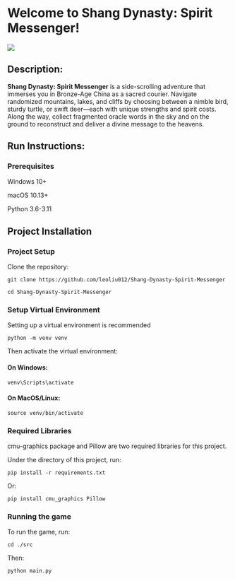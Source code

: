 # Welcome to Shang Dynasty: Spirit Messenger!

![](https://tokei.rs/b1/github/leoliu012/Shang-Dynasty-Spirit-Messenger)
## Description: 
**Shang Dynasty: Spirit Messenger** is a side-scrolling adventure that immerses you in Bronze-Age China 
as a sacred courier. Navigate randomized mountains, lakes, and cliffs by choosing between a nimble bird, 
sturdy turtle, or swift deer—each with unique strengths and spirit costs. Along the way, collect 
fragmented oracle words in the sky and on the ground to reconstruct and deliver a divine message 
to the heavens.
## Run Instructions:

### Prerequisites
Windows 10+

macOS 10.13+

Python 3.6-3.11

## Project Installation

### Project Setup
Clone the repository:
```commandline
git clone https://github.com/leoliu012/Shang-Dynasty-Spirit-Messenger
```

```commandline
cd Shang-Dynasty-Spirit-Messenger
```

### Setup Virtual Environment
Setting up a virtual environment is recommended
```commandline
python -m venv venv
```
Then activate the virtual environment:
#### On Windows:
```commandline
venv\Scripts\activate
```
#### On MacOS/Linux:
```commandline
source venv/bin/activate
```

### Required Libraries
cmu-graphics package and Pillow are two required libraries for this project.

Under the directory of this project, run:
```commandline
pip install -r requirements.txt
```
Or:
```commandline
pip install cmu_graphics Pillow
```

### Running the game
To run the game, run:
```commandline
cd ./src
```
Then:
```commandline
python main.py
```